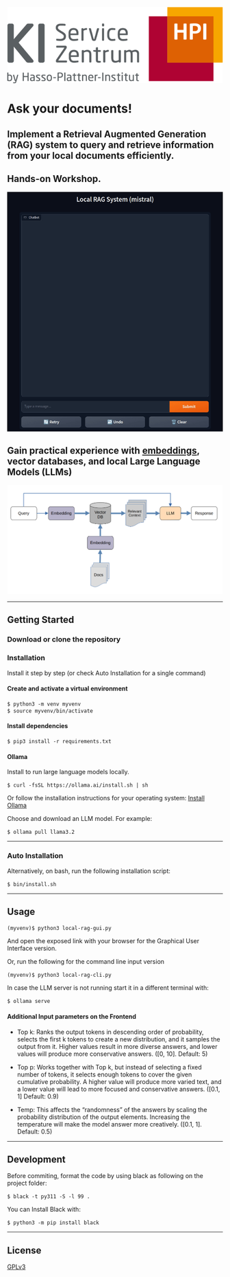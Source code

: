 [![logo.png](images/logo.png)](https://hpi.de/en/kisz/home.html)

# 

# Ask your documents!

## Implement a Retrieval Augmented Generation (RAG) system to query and retrieve information from your local documents efficiently.

## Hands-on Workshop.

![Local RAG](images/ragshow.gif)

## Gain practical experience with [embeddings](https://github.com/aihpi/kisz-nlp-embeddings), vector databases, and local Large Language Models (LLMs)

![Flowchart](images/ragflowchart.png)

---

## Getting Started

### Download or clone the repository

### Installation

Install it step by step
(or check Auto Installation for a single command)

#### Create and activate a virtual environment

```shell
$ python3 -m venv myvenv
$ source myvenv/bin/activate
```

#### Install dependencies

```shell
$ pip3 install -r requirements.txt
```

#### Ollama

Install to run large language models locally.

```shell
$ curl -fsSL https://ollama.ai/install.sh | sh
```

Or follow the installation instructions for your operating system: [Install Ollama](https://ollama.com/download)

Choose and download an LLM model. For example:

```shell
$ ollama pull llama3.2
```
---

### Auto Installation

Alternatively, on bash, run the following installation script:

```shell
$ bin/install.sh
```

---

## Usage

```shell
(myvenv)$ python3 local-rag-gui.py
```

And open the exposed link with your browser for the Graphical User Interface version.

Or, run the following for the command line input version

```shell
(myvenv)$ python3 local-rag-cli.py
```

In case the LLM server is not running start it in a different terminal with:

```shell
$ ollama serve
```

#### Additional Input parameters on the Frontend

- Top k: Ranks the output tokens in descending order of probability, selects the first k tokens to create a new distribution, and it samples the output from it. Higher values result in more diverse answers, and lower values will produce more conservative answers. ([0, 10]. Default: 5)

- Top p: Works together with Top k, but instead of selecting a fixed number of tokens, it selects enough tokens to cover the given cumulative probability. A higher value will produce more varied text, and a lower value will lead to more focused and conservative answers. ([0.1, 1] Default: 0.9)

- Temp: This affects the “randomness” of the answers  by scaling the probability distribution of the output elements. Increasing the temperature will make the model answer more creatively. ([0.1, 1]. Default: 0.5)

---

## Development

Before commiting, format the code by using black as following on the project folder:

```shell
$ black -t py311 -S -l 99 .
```

You can Install Black with:

```shell
$ python3 -m pip install black
```

---

## License

[GPLv3](./LICENCE)

